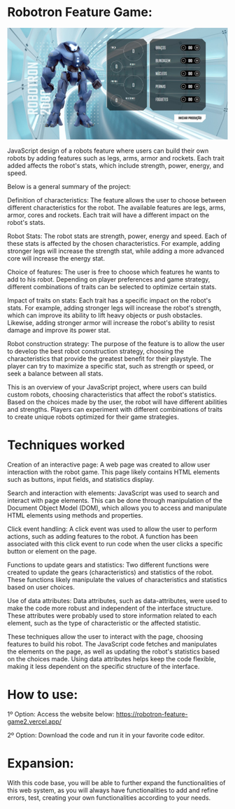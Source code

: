 # Robotron Feature Game:

<img src="./img/readmejpg.jpg">

JavaScript design of a robots feature where users can build their own robots by adding features such as legs, arms, armor and rockets. Each trait added affects the robot's stats, which include strength, power, energy, and speed.

Below is a general summary of the project:

Definition of characteristics: The feature allows the user to choose between different characteristics for the robot. The available features are legs, arms, armor, cores and rockets. Each trait will have a different impact on the robot's stats.

Robot Stats: The robot stats are strength, power, energy and speed. Each of these stats is affected by the chosen characteristics. For example, adding stronger legs will increase the strength stat, while adding a more advanced core will increase the energy stat.

Choice of features: The user is free to choose which features he wants to add to his robot. Depending on player preferences and game strategy, different combinations of traits can be selected to optimize certain stats.

Impact of traits on stats: Each trait has a specific impact on the robot's stats. For example, adding stronger legs will increase the robot's strength, which can improve its ability to lift heavy objects or push obstacles. Likewise, adding stronger armor will increase the robot's ability to resist damage and improve its power stat.

Robot construction strategy: The purpose of the feature is to allow the user to develop the best robot construction strategy, choosing the characteristics that provide the greatest benefit for their playstyle. The player can try to maximize a specific stat, such as strength or speed, or seek a balance between all stats.

This is an overview of your JavaScript project, where users can build custom robots, choosing characteristics that affect the robot's statistics. Based on the choices made by the user, the robot will have different abilities and strengths. Players can experiment with different combinations of traits to create unique robots optimized for their game strategies.

# Techniques worked

Creation of an interactive page: A web page was created to allow user interaction with the robot game. This page likely contains HTML elements such as buttons, input fields, and statistics display.

Search and interaction with elements: JavaScript was used to search and interact with page elements. This can be done through manipulation of the Document Object Model (DOM), which allows you to access and manipulate HTML elements using methods and properties.

Click event handling: A click event was used to allow the user to perform actions, such as adding features to the robot. A function has been associated with this click event to run code when the user clicks a specific button or element on the page.

Functions to update gears and statistics: Two different functions were created to update the gears (characteristics) and statistics of the robot. These functions likely manipulate the values ​​of characteristics and statistics based on user choices.

Use of data attributes: Data attributes, such as data-attributes, were used to make the code more robust and independent of the interface structure. These attributes were probably used to store information related to each element, such as the type of characteristic or the affected statistic.

These techniques allow the user to interact with the page, choosing features to build his robot. The JavaScript code fetches and manipulates the elements on the page, as well as updating the robot's statistics based on the choices made. Using data attributes helps keep the code flexible, making it less dependent on the specific structure of the interface.

# How to use:

1º Option:
Access the website below:
https://robotron-feature-game2.vercel.app/

2º Option:
Download the code and run it in your favorite code editor.

# Expansion:

With this code base, you will be able to further expand the functionalities of this web system, as you will always have functionalities to add and refine errors, test, creating your own functionalities according to your needs.








